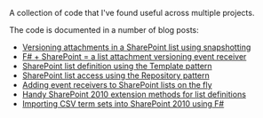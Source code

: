 A collection of code that I've found useful across multiple projects.

The code is documented in a number of blog posts:

* [Versioning attachments in a SharePoint list using snapshotting](http://bugfree.dk/blog/2011/11/17/versioning-attachments-in-a-sharepoint-list-using-snapshotting/)
* [F# + SharePoint = a list attachment versioning event receiver](http://bugfree.dk/blog/2011/11/21/fsharp-plus-sharepoint-equals-a-list-attachment-versioning-event-receiver/)
* [SharePoint list definition using the Template pattern](http://bugfree.dk/blog/2010/01/11/sharepoint-list-definition-using-the-template-pattern)
* [SharePoint list access using the Repository pattern](http://bugfree.dk/blog/2010/01/18/sharepoint-list-access-using-the-repository-pattern/)
* [Adding event receivers to SharePoint lists on the fly](http://bugfree.dk/blog/2011/11/19/adding-event-receivers-to-sharepoint-lists-on-the-fly/)
* [Handy SharePoint 2010 extension methods for list definitions](http://bugfree.dk/blog/2011/11/15/handy-sharepoint-2010-extension-methods-for-list-definitions/)
* [Importing CSV term sets into SharePoint 2010 using F#](http://bugfree.dk/blog/2012/05/20/importing-csv-term-sets-into-sharepoint-2010-using-fsharp/)
